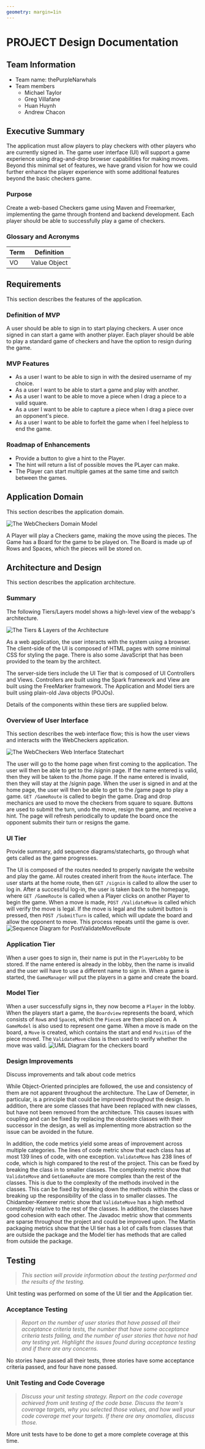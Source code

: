 ```yaml
---
geometry: margin=1in
---
```

# PROJECT Design Documentation

## Team Information
* Team name: thePurpleNarwhals
* Team members
  * Michael Taylor
  * Greg Villafane
  * Huan Huynh
  * Andrew Chacon

## Executive Summary
The application must allow players to play checkers with other players who are currently signed in.
The game user interface (UI) will support a game experience using drag-and-drop browser capabilities
for making moves. Beyond this minimal set of features, we have grand vision for how we could further enhance
the player experience with some additional features beyond the basic checkers game.

### Purpose
Create a web-based Checkers game using Maven and Freemarker, implementing
the game through frontend and backend development. Each player should be able to 
successfully play a game of checkers.


### Glossary and Acronyms

| Term | Definition |
|------|------------|
| VO | Value Object |


## Requirements

This section describes the features of the application.

### Definition of MVP

A user should be able to sign in to start playing checkers. A user once signed in
can start a game with another player. Each player should be able to play a standard game of
checkers and have the option to resign during the game.

### MVP Features

* As a user I want to be able to sign in with the desired username of my choice.
* As a user I want to be able to start a game and play with another.
* As a user I want to be able to move a piece when I drag a piece to a valid square.
* As a user I want to be able to capture a piece when I drag a piece over an opponent's piece.
* As a user I want to be able to forfeit the game when I feel helpless to end the game.

### Roadmap of Enhancements

* Provide a button to give a hint to the Player.
* The hint will return a list of possible moves the PLayer can make.
* The Player can start multiple games at the same time and switch between the games.



## Application Domain

This section describes the application domain.

![The WebCheckers Domain Model](domain-model.png)

A Player will play a Checkers game, making the move using the pieces. The Game
has a Board for the game to be played on. The Board is made up of Rows and Spaces, which
the pieces will be stored on.

## Architecture and Design

This section describes the application architecture.

### Summary

The following Tiers/Layers model shows a high-level view of the webapp's architecture.

![The Tiers & Layers of the Architecture](architecture-tiers-and-layers.png)

As a web application, the user interacts with the system using a
browser.  The client-side of the UI is composed of HTML pages with
some minimal CSS for styling the page.  There is also some JavaScript
that has been provided to the team by the architect.

The server-side tiers include the UI Tier that is composed of UI Controllers and Views.
Controllers are built using the Spark framework and View are built using the FreeMarker framework.  The Application and Model tiers are built using plain-old Java objects (POJOs).

Details of the components within these tiers are supplied below.


### Overview of User Interface

This section describes the web interface flow; this is how the user views and interacts
with the WebCheckers application.

![The WebCheckers Web Interface Statechart](web-interface.png)

The user will go to the home page when first coming to the application. The user will
then be able to get to the /signin page. If the name entered is valid, then they will be
taken to the /home page. If the name entered is invalid, then they will stay at the /signin
page. When the user is signed in and at the home page, the user will then be able to get to the
/game page to play a game. `GET /GameRoute` is called to begin the game. Drag and drop mechanics
are used to move the checkers from square to square. Buttons are used to submit the turn, undo the move,
resign the game, and receive a hint. The page will refresh periodically to update the board once the
opponent submits their turn or resigns the game.


### UI Tier

Provide summary, add sequence diagrams/statecharts, go through what gets called as the game progresses.

The UI is composed of the routes needed to properly navigate the website and
play the game. All routes created inherit from the `Route` interface.
The user starts at the home route, then `GET /signin` is called to allow
the user to log in. After a successful log-in, the user is taken back to the homepage, 
where `GET /GameRoute` is called when a Player clicks on another Player to begin the game.
When a move is made, `POST /ValidateMove` is called which will verify the move is legal.
If the move is legal and the submit button is pressed, then `POST /SubmitTurn` is called,
which will update the board and allow the opponent to move. This process repeats until the
game is over.
![Sequence Diagram for PostValidateMoveRoute](validateMoveSD.png)


### Application Tier

When a user goes to sign in, their name is put in the `PlayerLobby` to be stored. If
the name entered is already in the lobby, then the name is invalid and the user will have to
use a different name to sign in. When a game is started, the `GameManager` will put the players 
in a game and create the board.


### Model Tier

When a user successfully signs in, they now become a `Player` in the lobby. When 
the players start a game, the `Boardview` represents the board, which consists of `Row`s
and `Space`s, which the `Piece`s are then placed on. A `GameModel` is also used to represent one game.
When a move is made on the board, a `Move` is created, which contains the start and end `Position` of 
the piece moved. The `ValidateMove` class is then used to verify whether the move was valid.
![UML Diagram for the checkers board](boardUML.png)



### Design Improvements

Discuss improvements and talk about code metrics

While Object-Oriented principles are followed, the use and consistency of them
are not apparent throughout the architecture. The Law of Demeter, in particular, is
a principle that could be improved throughout the design. In addition, there are some
classes that have been replaced with new classes, but have not been removed from the architecture.
This causes issues with coupling and can be fixed by replacing the obsolete classes with their successor
in the design, as well as implementing more abstraction so the issue can be avoided in the future.

In addition, the code metrics yield some areas of improvement across multiple categories. The lines of code
metric show that each class has at most 139 lines of code, with one exception. `ValidateMove` has 238
lines of code, which is high compared to the rest of the project. This can be fixed by breaking the class in
to smaller classes. The complexity metric show that `ValidateMove` and `GetGameRoute` are more complex than the rest of
the classes. This is due to the complexity of the methods involved in the classes. This can be fixed by breaking down
the methods within the class or breaking up the responsibility of the class in to smaller classes. The Chidamber-Kemerer
metric show that `ValidateMove` has a high method complexity relative to the rest of the classes. In addition, the classes
have good cohesion with each other. The Javadoc metric show that comments are sparse throughout the project and could be
improved upon. The Martin packaging metrics show that the UI tier has a lot of calls from classes that are outside the package
and the Model tier has methods that are called from outside the package.


## Testing
> _This section will provide information about the testing performed
> and the results of the testing._

Unit testing was performed on some of the UI tier and the Application tier.


### Acceptance Testing
> _Report on the number of user stories that have passed all their
> acceptance criteria tests, the number that have some acceptance
> criteria tests failing, and the number of user stories that
> have not had any testing yet. Highlight the issues found during
> acceptance testing and if there are any concerns._

No stories have passed all their tests, 
three stories have some acceptance criteria passed, and four have none passed.


### Unit Testing and Code Coverage
> _Discuss your unit testing strategy. Report on the code coverage
> achieved from unit testing of the code base. Discuss the team's
> coverage targets, why you selected those values, and how well your
> code coverage met your targets. If there are any anomalies, discuss
> those._

More unit tests have to be done to get a more complete coverage at this time.
